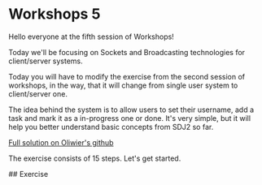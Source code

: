 # Workshops 5
<p>Hello everyone at the fifth session of Workshops!</p>

<p>Today we'll be focusing on Sockets and Broadcasting technologies for client/server systems.</p>

<p> Today you will have to modify the exercise from the second session of workshops, in the way, that it will change from single user system to client/server one.</p>

<p>The idea behind the system is to allow users to set their username, add a task and mark it as a in-progress one or done. It's very simple, but it will help you better understand basic concepts from SDJ2 so far.</p>

[Full solution on Oliwier's github](https://github.com/OliwierWijas/TaskApplication?fbclid=IwAR3aiqjNFYGZf-Q1nbApb4oN9YB61smzZpt6K-nhDzvdFzin-mlowyAWer4)

<p>The exercise consists of 15 steps. Let's get started.</p>
## Exercise
